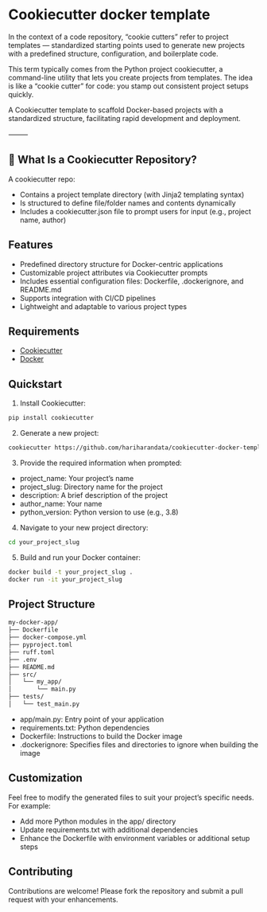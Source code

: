 # Cookiecutter docker template

In the context of a code repository, “cookie cutters” refer to project templates — standardized starting points used to generate new projects with a predefined structure, configuration, and boilerplate code.

This term typically comes from the Python project cookiecutter, a command-line utility that lets you create projects from templates. The idea is like a “cookie cutter” for code: you stamp out consistent project setups quickly.

A Cookiecutter template to scaffold Docker-based projects with a standardized structure, facilitating rapid development and deployment.

⸻

## 🔧 What Is a Cookiecutter Repository?

A cookiecutter repo:
- Contains a project template directory (with Jinja2 templating syntax)
- Is structured to define file/folder names and contents dynamically
- Includes a cookiecutter.json file to prompt users for input (e.g., project name, author)


## Features
- Predefined directory structure for Docker-centric applications
- Customizable project attributes via Cookiecutter prompts
- Includes essential configuration files: Dockerfile, .dockerignore, and README.md
- Supports integration with CI/CD pipelines
- Lightweight and adaptable to various project types


## Requirements
- [Cookiecutter](https://cookiecutter.readthedocs.io/en/latest/installation.html)
- [Docker](https://www.docker.com/get-started)



## Quickstart
1.	Install Cookiecutter:

```bash
pip install cookiecutter
```
2.	Generate a new project:
```bash
cookiecutter https://github.com/hariharandata/cookiecutter-docker-template.git
```


3.	Provide the required information when prompted:
- project_name: Your project’s name
- project_slug: Directory name for the project
- description: A brief description of the project
- author_name: Your name
- python_version: Python version to use (e.g., 3.8)

4.	Navigate to your new project directory:
```bash
cd your_project_slug
```
5.	Build and run your Docker container:
```bash
docker build -t your_project_slug .
docker run -it your_project_slug
```

## Project Structure
```markdown
my-docker-app/
├── Dockerfile
├── docker-compose.yml
├── pyproject.toml
├── ruff.toml
├── .env
├── README.md
├── src/
│   └── my_app/
│       └── main.py
├── tests/
│   └── test_main.py
```

- app/main.py: Entry point of your application
- requirements.txt: Python dependencies
- Dockerfile: Instructions to build the Docker image
- .dockerignore: Specifies files and directories to ignore when building the image


## Customization

Feel free to modify the generated files to suit your project’s specific needs. For example:
- Add more Python modules in the app/ directory
- Update requirements.txt with additional dependencies
- Enhance the Dockerfile with environment variables or additional setup steps

## Contributing

Contributions are welcome! Please fork the repository and submit a pull request with your enhancements.



